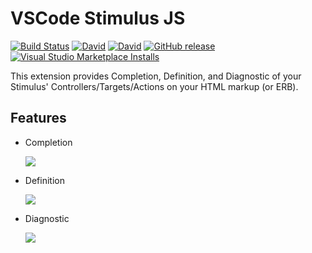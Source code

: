 # VSCode Stimulus JS

[![Build Status](https://dev.azure.com/tejanium/vscode-stimulusjs/_apis/build/status/tejanium.vscode-stimulusjs?branchName=master)](https://dev.azure.com/tejanium/vscode-stimulusjs/_build/latest?definitionId=3&branchName=master)
[![David](https://img.shields.io/david/tejanium/vscode-stimulusjs)](https://david-dm.org/tejanium/vscode-stimulusjs)
[![David](https://img.shields.io/david/dev/tejanium/vscode-stimulusjs)](https://david-dm.org/tejanium/vscode-stimulusjs?type=dev)
[![GitHub release](https://img.shields.io/github/v/release/tejanium/vscode-stimulusjs)](https://github.com/tejanium/vscode-stimulusjs/releases)
[![Visual Studio Marketplace Installs](https://img.shields.io/visual-studio-marketplace/i/tejanium.stimulusjs)](https://marketplace.visualstudio.com/items?itemName=tejanium.stimulusjs)

This extension provides Completion, Definition, and Diagnostic of your Stimulus' Controllers/Targets/Actions on your HTML markup (or ERB).

## Features

- Completion

  <img src='https://raw.githubusercontent.com/tejanium/vscode-stimulusjs/master/img/completion.gif'>

- Definition

  <img src='https://raw.githubusercontent.com/tejanium/vscode-stimulusjs/master/img/definition.gif'>

- Diagnostic

  <img src='https://raw.githubusercontent.com/tejanium/vscode-stimulusjs/master/img/diagnostic.gif'>
